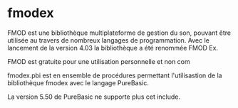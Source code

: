 # fmodex
FMOD est une bibliothèque multiplateforme de gestion du son, pouvant être utilisée au travers de nombreux langages de programmation. Avec le lancement de la version 4.03 la bibliothèque a été renommée FMOD Ex.

FMOD est gratuite pour une utilisation personnelle et non com

fmodex.pbi est en ensemble de procédures permettant l'utilisastion de la bibliothèque fmodex avec le langage PureBasic.

La version 5.50 de PureBasic ne supporte plus cet include.



